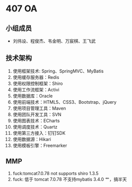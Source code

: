 # 407 OA
## 小组成员
- 刘伟设、程俊杰、韦金明、万宸棋、王飞武
## 技术架构
1. 使用框架技术:  Spring、SpringMVC、MyBatis
2. 使用缓存服务器：Redis
3. 使用权限控制框架：Shiro
4. 使用工作流框架：Activi
5. 使用数据库：Oracle
6. 使用前端技术：HTML5、CSS3、Bootstrap、jQuery
7. 使用项目管理工具：Maven
8. 使用团队开发工具：SVN
9. 使用图表技术：ECharts
10. 使用调度技术：Quartz
11. 使用第三方接入：钉钉SDK
12. 使用数据源：Hikari
13. 使用模板引擎：Freemarker

## MMP
1. fuck:tomcat7.0.78 not supports shiro 1.3.5
2. fuck: 低于 tomcat 7.0.78 不支持mybatis 3.4.0 艹，搞半天
